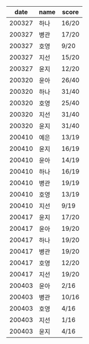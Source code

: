 |date|name|score|
|---|---|---|
|200327|하나|16/20|
|200327|병관|17/20|
|200327|호영|9/20|
|200327|지선|15/20|
|200327|윤지|12/20|
|200320|윤아|26/40|
|200320|하나|31/40|
|200320|호영|25/40|
|200320|지선|31/40|
|200320|윤지|31/40|
|200410|예은|13/19|
|200410|윤지|16/19|
|200410|윤아|14/19|
|200410|하나|16/19|
|200410|병관|19/19|
|200410|호영|13/19|
|200410|지선|9/19|
|200417|윤지|17/20|
|200417|윤아|19/20|
|200417|하나|19/20|
|200417|병관|19/20|
|200417|호영|12/20|
|200417|지선|19/20|
|200403|윤아|2/16|
|200403|병관|10/16|
|200403|호영|4/16|
|200403|지선|1/16|
|200403|윤지|4/16|
